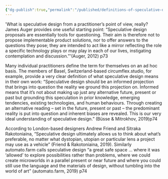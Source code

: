 ```yaml
---
{"dg-publish":true,"permalink":"/published/definitions-of-speculative-design/","noteIcon":""}
---
```


'What is speculative design from a practitioner’s point of view, really? James Auger provides one useful starting point: “Speculative design proposals are essentially tools for questioning. Their aim is therefore not to propose implementable product solutions, nor to offer answers to the questions they pose; they are intended to act like a mirror reflecting the role a specific technology plays or may play in each of our lives, instigating contemplation and discussion.”'(Auger, 2012) p73

Many individual practitioners define the term for themselves on an ad hoc basis. The members of Basel, Switzerland-based circumflex.studio, for example, provide a very clear definition of what speculative design means in their own work: “Speculative design should be an informed projection that brings into question the reality we ground this projection on. Informed means that it’s not about making up just any alternative future, present or past but grounding this speculation in prior knowledge, emerging tendencies, existing technologies, and human behaviours. Through creating an alternative reading – set in the future, present or past – the predominant reality is put into question and inherent biases are revealed. This is our very ideal understanding of speculative design.” (Büsse & Mitrokhov, 2019)p74

According to London-based designers Andrew Friend and Sitraka Rakotoniaina, “Speculative design ultimately allows us to think about what’s preferable, no matter what dystopian, utopian or particular lens a project may use as a vehicle” (Friend & Rakotoniaina, 2019). Similarly automato.farm calls speculative design “a great safe space … where it was ‘allowed’ to explore possibilities rather than problems, where we could create microworlds in a parallel present or near future and where you could still use the language and the materials of design, without tumbling into the world of art” (automato.farm, 2019) p74
